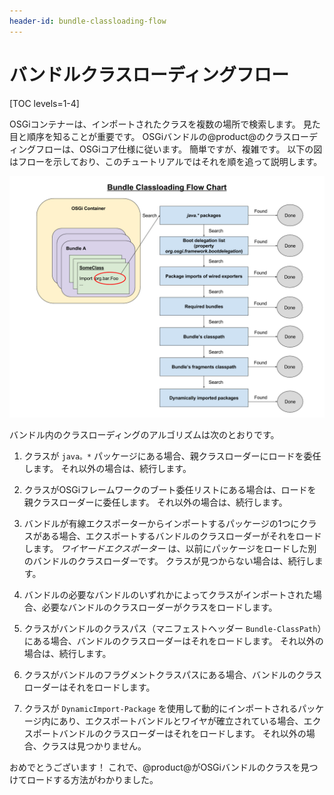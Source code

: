 ```yaml
---
header-id: bundle-classloading-flow
---
```


# バンドルクラスローディングフロー

[TOC levels=1-4]

OSGiコンテナーは、インポートされたクラスを複数の場所で検索します。 見た目と順序を知ることが重要です。 OSGiバンドルの@product@のクラスローディングフローは、OSGiコア仕様に従います。 簡単ですが、複雑です。 以下の図はフローを示しており、このチュートリアルではそれを順を追って説明します。

![図1.0：このフローチャートは、バンドルでのクラスローディングを示しています。](../../images/bundle-classloading-flow-chart.png)

バンドル内のクラスローディングのアルゴリズムは次のとおりです。

1.  クラスが `java。*` パッケージにある場合、親クラスローダーにロードを委任します。 それ以外の場合は、続行します。

2.  クラスがOSGiフレームワークのブート委任リストにある場合は、ロードを親クラスローダーに委任します。 それ以外の場合は、続行します。

3.  バンドルが有線エクスポーターからインポートするパッケージの1つにクラスがある場合、エクスポートするバンドルのクラスローダーがそれをロードします。 *ワイヤードエクスポーター* は、以前にパッケージをロードした別のバンドルのクラスローダーです。 クラスが見つからない場合は、続行します。

4.  バンドルの必要なバンドルのいずれかによってクラスがインポートされた場合、必要なバンドルのクラスローダーがクラスをロードします。

5.  クラスがバンドルのクラスパス（マニフェストヘッダー `Bundle-ClassPath`）にある場合、バンドルのクラスローダーはそれをロードします。 それ以外の場合は、続行します。

6.  クラスがバンドルのフラグメントクラスパスにある場合、バンドルのクラスローダーはそれをロードします。

7.  クラスが `DynamicImport-Package` を使用して動的にインポートされるパッケージ内にあり、エクスポートバンドルとワイヤが確立されている場合、エクスポートバンドルのクラスローダーはそれをロードします。 それ以外の場合、クラスは見つかりません。

おめでとうございます！ これで、@product@がOSGiバンドルのクラスを見つけてロードする方法がわかりました。
